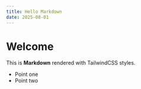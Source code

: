 ```yaml
---
title: Hello Markdown
date: 2025-08-01
---
```


# Welcome

This is **Markdown** rendered with TailwindCSS styles.

- Point one
- Point two
